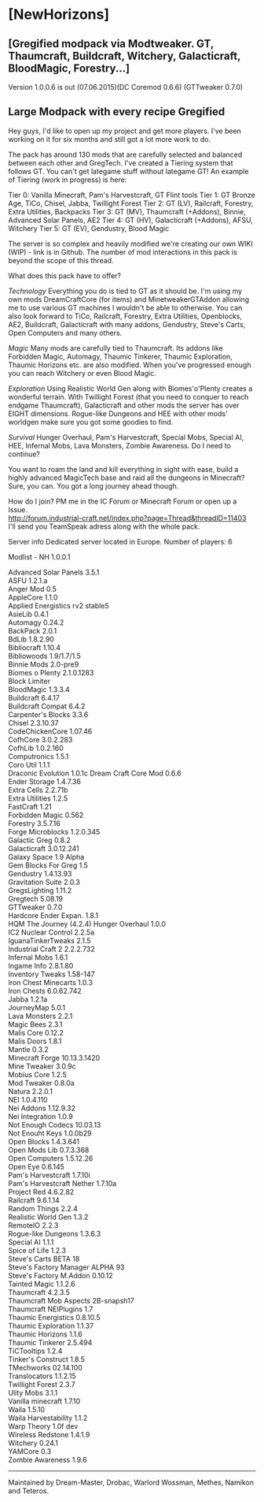 [NewHorizons]
=

[Gregified modpack via Modtweaker. GT, Thaumcraft, Buildcraft, Witchery, Galacticraft, BloodMagic, Forestry...]
-


Version 1.0.0.6 is out (07.06.2015)(DC Coremod 0.6.6) (GTTweaker 0.7.0)


Large Modpack with every recipe Gregified
-

Hey guys, I'd like to open up my project and get more players.
I've been working on it for six months and still got a lot more work to do.

The pack has around 130 mods that are carefully selected and balanced between each other and GregTech. I've created a Tiering system that follows GT. You can't get lategame stuff without lategame GT!
An example of Tiering (work in progress) is here:

Tier 0: Vanilla Minecraft, Pam's Harvestcraft, GT Flint tools
Tier 1: GT Bronze Age, TiCo, Chisel, Jabba, Twillight Forest
Tier 2: GT (LV), Railcraft, Forestry, Extra Utilities, Backpacks
Tier 3: GT (MV), Thaumcraft (+Addons), Binnie, Advanced Solar Panels, AE2
Tier 4: GT (HV), Galacticraft (+Addons), AFSU, Witchery
Tier 5: GT (EV), Gendustry, Blood Magic

The server is so complex and heavily modified we're creating our own WIKI (WIP) - link is in Github.
The number of mod interactions in this pack is beyond the scope of this thread.


What does this pack have to offer?

*Technology*
Everything you do is tied to GT as it should be. I'm using my own mods DreamCraftCore (for items) and MinetweakerGTAddon allowing me to use various GT machines I wouldn't be able to otherwise.
You can also look forward to TiCo, Railcraft, Forestry, Extra Utilities, Openblocks, AE2, Buildcraft, Galacticraft with many addons, Gendustry, Steve's Carts, Open Computers and many others.

*Magic*
Many mods are carefully tied to Thaumcraft. Its addons like Forbidden Magic, Automagy, Thaumic Tinkerer, Thaumic Exploration, Thaumic Horizons etc. are also modified.
When you've progressed enough you can reach Witchery or even Blood Magic.

*Exploration*
Using Realistic World Gen along with Biomes'o'Plenty creates a wonderful terrain. With Twillight Forest (that you need to conquer to reach endgame Thaumcraft), Galacticraft and other mods the server has over EIGHT dimensions.
Rogue-like Dungeons and HEE with other mods' worldgen make sure you got some goodies to find.

*Survival*
Hunger Overhaul, Pam's Harvestcraft, Special Mobs, Special AI, HEE, Infernal Mobs, Lava Monsters, Zombie Awareness. Do I need to continue?

You want to roam the land and kill everything in sight with ease, build a highly advanced MagicTech base and raid all the dungeons in Minecraft? Sure, you can. You got a long journey ahead though.


How do I join?
PM me in the IC Forum or Minecraft Forum or open up a Issue.<BR>
http://forum.industrial-craft.net/index.php?page=Thread&threadID=11403<BR>
I'll send you TeamSpeak adress along with the whole pack.


Server info
Dedicated server located in Europe.
Number of players: 6


Modlist - NH 1.0.0.1

Advanced Solar Panels 3.5.1<BR>
ASFU 1.2.1.a<BR>
Anger Mod 0.5<BR>
AppleCore 1.1.0<BR>
Applied Energistics rv2 stable5<BR>
AsieLib 0.4.1<BR>
Automagy 0.24.2<BR>
BackPack 2.0.1<BR>
BdLib 1.8.2.90<BR>
Bibliocraft 1.10.4<BR>
Bibliowoods 1.9/1.7/1.5<BR>
Binnie Mods 2.0-pre9<BR>
Biomes o Plenty 2.1.0.1283<BR>
Block Limiter<BR>
BloodMagic 1.3.3.4<BR>
Buildcraft 6.4.17<BR>
Buildcraft Compat 6.4.2<BR>
Carpenter's Blocks 3.3.6<BR>
Chisel 2.3.10.37<BR>
CodeChickenCore 1.07.46<BR>
CofhCore 3.0.2.283<BR>
CofhLib 1.0.2.160<BR>
Computronics 1.5.1<BR>
Coro Util 1.1.1<BR>
Draconic Evolution 1.0.1c
Dream Craft Core Mod 0.6.6<BR>
Ender Storage 1.4.7.36<BR>
Extra Cells 2.2.71b<BR>
Extra Utilities 1.2.5<BR>
FastCraft 1.21<BR>
Forbidden Magic 0.562<BR>
Forestry 3.5.7.16<BR>
Forge Microblocks 1.2.0.345<BR>
Galactic Greg 0.8.2<BR>
Galacticraft 3.0.12.241<BR>
Galaxy Space 1.9 Alpha<BR>
Gem Blocks For Greg 1.5<BR>
Gendustry 1.4.13.93<BR>
Gravitation Suite 2.0.3<BR>
GregsLighting 1.11.2<BR>
Gregtech 5.08.19<BR>
GTTweaker 0.7.0<BR>
Hardcore Ender Expan. 1.8.1<BR>
HQM The Journey (4.2.4)
Hunger Overhaul 1.0.0<BR>
IC2 Nuclear Control 2.2.5a<BR>
IguanaTinkerTweaks 2.1.5<BR>
Industrial Craft 2 2.2.2.732<BR>
Infernal Mobs 1.6.1<BR>
Ingame Info 2.8.1.80<BR>
Inventory Tweaks 1.58-147<BR>
Iron Chest Minecarts 1.0.3<BR>
Iron Chests 6.0.62.742<BR>
Jabba 1.2.1a<BR>
JourneyMap 5.0.1<BR>
Lava Monsters 2.2.1<BR>
Magic Bees 2.3.1<BR>
Malis Core 0.12.2<BR>
Malis Doors 1.8.1<BR>
Mantle 0.3.2<BR>
Minecraft Forge 10.13.3.1420<BR>
Mine Tweaker 3.0.9c<BR>
Mobius Core 1.2.5<BR>
Mod Tweaker 0.8.0a<BR>
Natura 2.2.0.1<BR>
NEI 1.0.4.110<BR>
Nei Addons 1.12.9.32<BR>
Nei Integration 1.0.9<BR>
Not Enough Codecs 10.03.13<BR>
Not Enouht Keys 1.0.0b29<BR>
Open Blocks 1.4.3.641<BR>
Open Mods Lib 0.7.3.368<BR>
Open Computers 1.5.12.26<BR>
Open Eye 0.6.145<BR>
Pam's Harvestcraft 1.7.10i<BR>
Pam's Harvestcraft Nether 1.7.10a<BR>
Project Red 4.6.2.82<BR>
Railcraft 9.6.1.14<BR>
Random Things 2.2.4<BR>
Realistic World Gen 1.3.2<BR>
RemoteIO 2.2.3<BR>
Rogue-like Dungeons 1.3.6.3<BR>
Special AI 1.1.1<BR>
Spice of Life 1.2.3<BR>
Steve's Carts BETA 18<BR>
Steve's Factory Manager ALPHA 93<BR>
Steve's Factory M.Addon 0.10.12<BR>
Tainted Magic 1.1.2.6<BR>
Thaumcraft 4.2.3.5<BR>
Thaumcraft Mob Aspects 2B-snapsh17<BR>
Thaumcraft NEIPlugins 1.7<BR>
Thaumic Energistics 0.8.10.5<BR>
Thaumic Exploration 1.1.37<BR>
Thaumic Horizons 1.1.6<BR>
Thaumic Tinkerer 2.5.494<BR>
TiCTooltips 1.2.4<BR>
Tinker's Construct 1.8.5<BR>
TMechworks 02.14.100<BR>
Translocators 1.1.2.15<BR>
Twillight Forest 2.3.7<BR>
Ulity Mobs 3.1.1<BR>
Vanilla minecraft 1.7.10<BR>
Waila 1.5.10<BR>
Waila Harvestability 1.1.2<BR>
Warp Theory 1.0f dev<BR>
Wireless Redstone 1.4.1.9<BR>
Witchery 0.24.1<BR>
YAMCore 0.3<BR>
Zombie Awareness 1.9.6<BR>

---

Maintained by Dream-Master, Drobac, Warlord Wossman, Methes, Namikon and Teteros.
